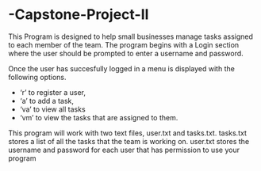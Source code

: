 # -Capstone-Project-II
This Program is designed to help small businesses manage tasks assigned to each member of the team.
The program begins with a Login section where the user should be prompted to enter a username and password.

Once the user has succesfully logged in a menu is displayed with the following options.
- ‘r’ to register a user,
- ‘a’ to add a task,
- ‘va’ to view all tasks
- ‘vm’ to view the tasks that are assigned to them.

This program will work with two text files, user.txt and tasks.txt. 
tasks.txt stores a list of all the tasks that the team is working on.
user.txt stores the username and password for each user that has permission to use your program
